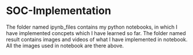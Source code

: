 # SOC-Implementation
The folder named ipynb_files contains my python notebooks, in which I have implemented concpets which I have learned so far.
The folder named result contains images and videos of what I have implemented in notebook.
All the images used in notebook are there above.
